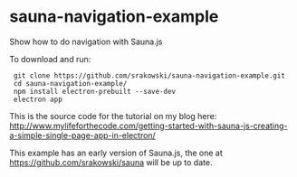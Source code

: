 # sauna-navigation-example
Show how to do navigation with Sauna.js

To download and run:

     git clone https://github.com/srakowski/sauna-navigation-example.git
     cd sauna-navigation-example/
     npm install electron-prebuilt --save-dev
     electron app

This is the source code for the tutorial on my blog here: http://www.mylifeforthecode.com/getting-started-with-sauna-js-creating-a-simple-single-page-app-in-electron/

This example has an early version of Sauna.js, the one at https://github.com/srakowski/sauna will be up to date.
